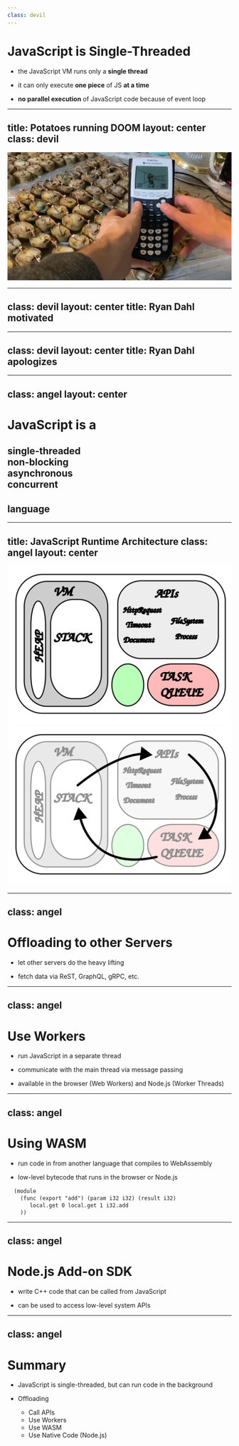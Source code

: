 ```yaml
---
class: devil
---
```


# JavaScript is Single-Threaded

<v-clicks>

- the JavaScript VM runs only a **single thread**

- it can only execute **one piece** of JS **at a time**

- **no parallel execution** of JavaScript code because of event loop

</v-clicks>

<!--
D: stress out that it is single-threaded
D: when you want to downgrade your backend speed... [click]
-->

---
title: Potatoes running DOOM
layout: center
class: devil
---

![Potatoes running DOOM](./potatoes-running-doom.jpg)

<!--
D: you might as well run your server on a calculator supplied by potatoes.

D: When Dahl presented Node.js, he was really motivated about the event loop. [click]
-->

---
class: devil
layout: center
title: Ryan Dahl motivated
---

<SlidevVideo controls autoplay>
    <source src="./RyanDahl_motivated.mp4" type="video/mp4" />
</SlidevVideo>

<!--
*wait for video to finish*

D: But later at JSConf 2018 this sounded a lot different. [click]
-->

---
class: devil
layout: center
title: Ryan Dahl apologizes
---

<SlidevVideo controls autoplay>
    <source src="./RyanDahl_regret.mp4" type="video/mp4" />
</SlidevVideo>

<!--
*wait for video to finish*

A: Aren't you taking things very out of context here?

D: Of course, I am trying to make an argument here!

A: Do you even know what an event loop is?

A: Let me explain what makes JavaScript special [click]
-->

---
class: angel
layout: center
---

<div class="text-center">
    <h1>JavaScript is a</h1>
    <h2>single-threaded<br />non-blocking<br />asynchronous<br />concurrent<br /></h2>
    <h2 class="mt-4">language</h2>
</div>

<!--
A: *read slide*

A: In other words: The JavaScript Runtime runs JavaScript Code in a single thread, but provides concurrency with via asynchronity in a non-blocking way through the runtime by using the event loop.

D: Whut?

A: Let me explain by showing you the architecture of the JavaScript Runtime. [click]
-->

---
title: JavaScript Runtime Architecture
class: angel
layout: center
---

<v-click hide>
<img class="absolute top-0 left-[50px] max-h-[105%]" src="./JavaScriptRuntime.svg" alt="JavaScript Runtime Architecture" />
</v-click>

<v-click at="1">
<img class="absolute top-0 left-[50px] max-h-[105%]" src="./JavaScriptRuntime_2.svg" alt="JavaScript Runtime Architecture" />
</v-click>

<!--
*A exclusively*

On the left JavaScript VM (Google V8)
- single heap and single stack

On the right APIs
- HttpRequest, Timeout, Document
- in case of Node.js: FileSystem, Process, but no Document

Bottom:
- Task Queue
- Event Loop in green



When you now use a API [click] like setTimeout, you call the Runtime API with a callback. And continue executing code from stack.

Once the Timeout is reached, the Runtime puts callback into the Task Queue.

When the stack is empty, the Event Loop takes the first task from the Task Queue and puts it into the stack.

D: So as a result, I should push tasks into the Runtime and not do them in JavaScript?

A: Yes, exactly! There's a lot of ways to do that. [click]
-->

---
class: angel
---

# Offloading to other Servers

- let other servers do the heavy lifting

- fetch data via ReST, GraphQL, gRPC, etc.

<ChuckNorris class="pt-5" v-click />

<!--
[click]

Select Chuck Norris joke.
-->

---
class: angel
---

# Use Workers

- run JavaScript in a separate thread

- communicate with the main thread via message passing

- available in the browser (Web Workers) and Node.js (Worker Threads)

<WebWorker class="pt-5" v-click />

<!--
[click]
*start workers*
-->

---
class: angel
---

# Using WASM

- run code in from another language that compiles to WebAssembly

- low-level bytecode that runs in the browser or Node.js

<v-click>

```wasm {monaco}
  (module
    (func (export "add") (param i32 i32) (result i32)
       local.get 0 local.get 1 i32.add
    ))
```

<WASM class="pt-5" />

</v-click>

<!--
*read slide* [click]

A: Web Assembly Text for a function that adds two numbers.

*explain how to read it*

D: You expect me to write code like this?

A: No, this just makes WASM, which is binary code, readable.
A: A lot of languages can compile to WASM, like Rust, C, C++, Go, etc.
-->

---
class: angel
---

# Node.js Add-on SDK

- write C++ code that can be called from JavaScript

- can be used to access low-level system APIs

<!--
A: *explain slide*

D: No example this time?

A: No, C++ examples get big and complicated quickly. Besides, we can't run them in this presentation because the browser environment is sandboxed.
-->

---
class: angel
---

# Summary

- JavaScript is single-threaded, but can run code in the background

<v-click>

- Offloading

  - Call APIs
  - Use Workers
  - Use WASM
  - Use Native Code (Node.js)

</v-click>
